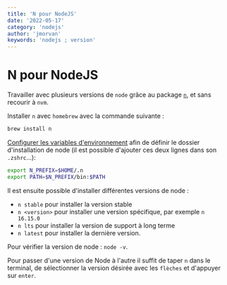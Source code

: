 ```yaml
---
title: 'N pour NodeJS'
date: '2022-05-17'
category: 'nodejs'
author: 'jmorvan'
keywords: 'nodejs ; version'
---
```


# N pour NodeJS

Travailler avec plusieurs versions de `node` grâce au package [`n`](https://github.com/tj/n), et sans recourir à `nvm`.
<!--### Installer l'aide de node
- `sudo npm cache clean -f` pour nettoyer le cache npm
- `sudo npm install -g n` pour installer node helper (n) globalement en utilisant la commande suivante.-->

Installer `n` avec `homebrew` avec la commande suivante : 
```bash
brew install n
```

[Configurer les variables d'environnement](https://github.com/tj/n?tab=readme-ov-file#optional-environment-variables) afin de définir le dossier d'installation de node (il est possible d'ajouter ces deux lignes dans son `.zshrc`…): 

```bash
export N_PREFIX=$HOME/.n
export PATH=$N_PREFIX/bin:$PATH
```

Il est ensuite possible d'installer différentes versions de node :
- `n stable` pour installer la version stable
- `n <version>` pour installer une version spécifique, par exemple `n 16.15.0`
- `n lts` pour installer la version de support à long terme
- `n latest` pour installer la dernière version.

Pour vérifier la version de node : `node -v`.

Pour passer d'une version de Node à l'autre il suffit de taper `n` dans le terminal, de sélectionner la version désirée avec les `flèches` et d'appuyer sur `enter`.